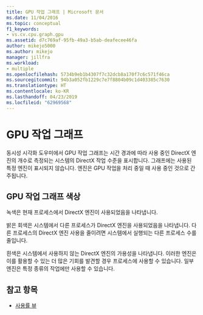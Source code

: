 ```yaml
---
title: GPU 작업 그래프 | Microsoft 문서
ms.date: 11/04/2016
ms.topic: conceptual
f1_keywords:
- vs.cv.cpu.graph.gpu
ms.assetid: d7c769af-95fb-49a3-b5ab-deafecee46fa
author: mikejo5000
ms.author: mikejo
manager: jillfra
ms.workload:
- multiple
ms.openlocfilehash: 5734b9eb1b4307f7c32dcb8a170f7c6c571f46ca
ms.sourcegitcommit: 94b3a052fb1229c7e7f8804b09c1d403385c7630
ms.translationtype: HT
ms.contentlocale: ko-KR
ms.lasthandoff: 04/23/2019
ms.locfileid: "62969568"
---
```

# <a name="gpu-activity-graph"></a>GPU 작업 그래프
동시성 시각화 도우미에서 GPU 작업 그래프는 시간 경과에 따라 사용 중인 DirectX 엔진의 개수로 측정되는 시스템의 DirectX 작업 수준을 표시합니다.  그래프에는 사용된 특정 엔진이 표시되지 않습니다.  엔진은 GPU 작업을 처리 중일 때 사용 중인 것으로 간주됩니다.

## <a name="gpu-activity-graph-colors"></a>GPU 작업 그래프 색상
 녹색은 현재 프로세스에서 DirectX 엔진이 사용되었음을 나타냅니다.

 밝은 회색은 시스템에서 다른 프로세스가 DirectX 엔진을 사용되었음을 나타냅니다. 다른 프로세스의 DirectX 엔진 사용을 줄이려면 시스템에서 실행되는 다른 프로세스 수를 줄입니다.

 흰색은 시스템에서 사용하지 않는 DirectX 엔진의 가용성을 나타냅니다. 이러한 엔진은 이를 활용할 수 있는 더 많은 기회를 발견할 경우 프로세스에 사용할 수 있습니다. 일부 엔진은 특정 종류의 작업에만 사용할 수 있습니다.

## <a name="see-also"></a>참고 항목
- [사용률 뷰](../profiling/utilization-view.md)